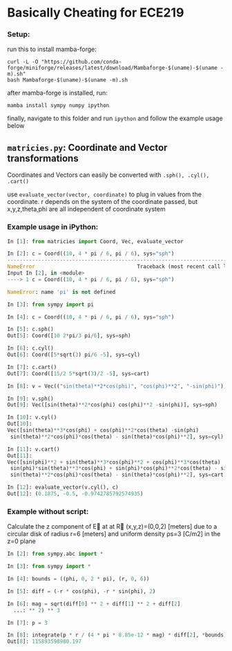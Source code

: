 # Basically Cheating for ECE219

### Setup:

run this to install mamba-forge:
```
curl -L -O "https://github.com/conda-forge/miniforge/releases/latest/download/Mambaforge-$(uname)-$(uname -m).sh"
bash Mambaforge-$(uname)-$(uname -m).sh
```
after mamba-forge is installed, run:
```
mamba install sympy numpy ipython
```
finally, navigate to this folder and run `ipython` and follow the example usage below

`matricies.py`: Coordinate and Vector transformations
----

Coordinates and Vectors can easily be converted with `.sph(), .cyl(), .cart()`

use `evaluate_vector(vector, coordinate)` to plug in values from the coordinate. r depends on the system of the coordinate passed, but x,y,z,theta,phi are all independent of coordinate system


### Example usage in iPython:

```python
In [1]: from matricies import Coord, Vec, evaluate_vector

In [2]: c = Coord((10, 4 * pi / 6, pi / 6), sys="sph")
---------------------------------------------------------------------------
NameError                                 Traceback (most recent call last)
Input In [2], in <module>
----> 1 c = Coord((10, 4 * pi / 6, pi / 6), sys="sph")

NameError: name 'pi' is not defined

In [3]: from sympy import pi

In [4]: c = Coord((10, 4 * pi / 6, pi / 6), sys="sph")

In [5]: c.sph()
Out[5]: Coord([10 2*pi/3 pi/6], sys=sph)

In [6]: c.cyl()
Out[6]: Coord([5*sqrt(3) pi/6 -5], sys=cyl)

In [7]: c.cart()
Out[7]: Coord([15/2 5*sqrt(3)/2 -5], sys=cart)

In [8]: v = Vec(("sin(theta)**2*cos(phi)", "cos(phi)**2", "-sin(phi)"), sys="sph")

In [9]: v.sph()
Out[9]: Vec([sin(theta)**2*cos(phi) cos(phi)**2 -sin(phi)], sys=sph)

In [10]: v.cyl()
Out[10]:
Vec([sin(theta)**3*cos(phi) + cos(phi)**2*cos(theta) -sin(phi)
 sin(theta)**2*cos(phi)*cos(theta) - sin(theta)*cos(phi)**2], sys=cyl)

In [11]: v.cart()
Out[11]:
Vec([sin(phi)**2 + sin(theta)**3*cos(phi)**2 + cos(phi)**3*cos(theta)
 sin(phi)*sin(theta)**3*cos(phi) + sin(phi)*cos(phi)**2*cos(theta) - sin(phi)*cos(phi)
 sin(theta)**2*cos(phi)*cos(theta) - sin(theta)*cos(phi)**2], sys=cart)

In [12]: evaluate_vector(v.cyl(), c)
Out[12]: (0.1875, -0.5, -0.9742785792574935)

```

### Example without script:

Calculate the z component of E⃗ at at R⃗ (x,y,z)=(0,0,2) [meters] due to a circular disk of radius r=6 [meters] and uniform density ρs=3 [C/m2] in the z=0 plane

 ```python
In [2]: from sympy.abc import *

In [3]: from sympy import *

In [4]: bounds = ((phi, 0, 2 * pi), (r, 0, 6))

In [5]: diff = (-r * cos(phi), -r * sin(phi), 2)

In [6]: mag = sqrt(diff[0] ** 2 + diff[1] ** 2 + diff[2]
   ...: ** 2) ** 3

In [7]: p = 3

In [8]: integrate(p * r / (4 * pi * 8.85e-12 * mag) * diff[2], *bounds).evalf()
Out[8]: 115893598980.197
```
